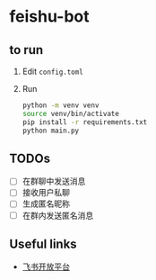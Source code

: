 # feishu-bot

## to run

1. Edit `config.toml`

2. Run
    ```bash
    python -m venv venv
    source venv/bin/activate
    pip install -r requirements.txt
    python main.py
    ```

## TODOs

- [ ] 在群聊中发送消息
- [ ] 接收用户私聊
- [ ] 生成匿名昵称
- [ ] 在群内发送匿名消息

## Useful links

- [飞书开放平台](https://open.feishu.cn/document/client-docs/intro)